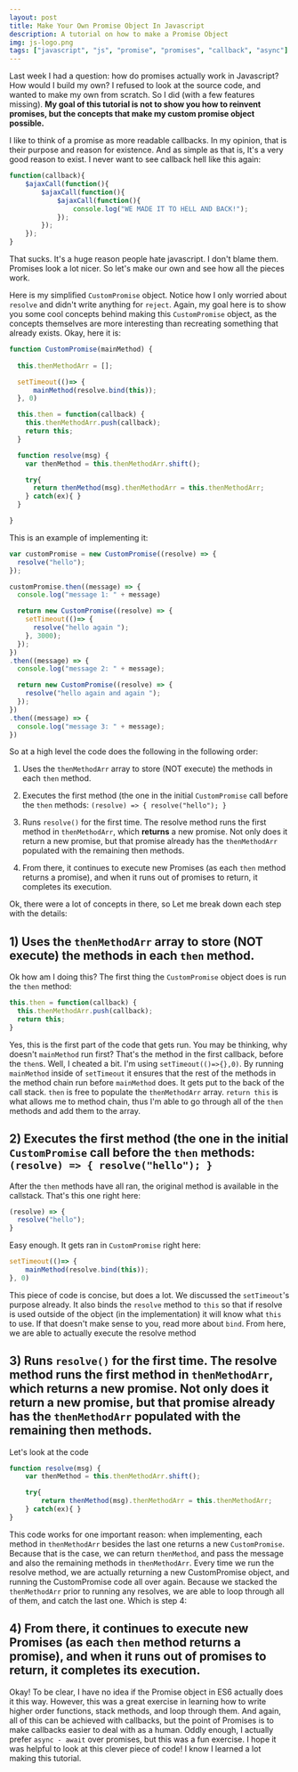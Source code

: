 ```yaml
---
layout: post
title: Make Your Own Promise Object In Javascript
description: A tutorial on how to make a Promise Object
img: js-logo.png
tags: ["javascript", "js", "promise", "promises", "callback", "async"]
--- 
```


Last week I had a question: how do promises actually work in Javascript? How would I build my own? I refused to look at the source code, and wanted to make my own from scratch. So I did (with a few features missing). **My goal of this tutorial is not to show you how to reinvent promises, but the concepts that make my custom promise object possible.** 

I like to think of a promise as more readable callbacks. In my opinion, that is their purpose and reason for existence. And as simple as that is, It's a very good reason to exist. I never want to see callback hell like this again:

```javascript
function(callback){
    $ajaxCall(function(){
        $ajaxCall(function(){
            $ajaxCall(function(){
                console.log("WE MADE IT TO HELL AND BACK!");
            });
        });
    });
}
```

That sucks. It's a huge reason people hate javascript. I don't blame them. Promises look a lot nicer. So let's make our own and see how all the pieces work. 

Here is my simplified `CustomPromise` object. Notice how I only worried about `resolve` and didn't write anything for `reject`. Again, my goal here is to show you some cool concepts behind making this `CustomPromise` object, as the concepts themselves are more interesting than recreating something that already exists. Okay, here it is:

```javascript
function CustomPromise(mainMethod) {
  
  this.thenMethodArr = [];

  setTimeout(()=> {
      mainMethod(resolve.bind(this));
  }, 0)

  this.then = function(callback) {
    this.thenMethodArr.push(callback);
    return this; 
  }

  function resolve(msg) {
    var thenMethod = this.thenMethodArr.shift();

    try{
      return thenMethod(msg).thenMethodArr = this.thenMethodArr;
    } catch(ex){ }
  }

}
```

This is an example of implementing it:

```javascript
var customPromise = new CustomPromise((resolve) => {
  resolve("hello");
});

customPromise.then((message) => {
  console.log("message 1: " + message)

  return new CustomPromise((resolve) => {
    setTimeout(()=> {
      resolve("hello again ");
    }, 3000);
  });
})
.then((message) => {
  console.log("message 2: " + message);

  return new CustomPromise((resolve) => {
    resolve("hello again and again ");
  });
})
.then((message) => {
  console.log("message 3: " + message);
})
```

So at a high level the code does the following in the following order:

1) Uses the `thenMethodArr` array to store (NOT execute) the methods in each `then` method. 

2) Executes the first method (the one in the initial `CustomPromise` call before the `then` methods: `(resolve) => { resolve("hello"); }`

3) Runs `resolve()` for the first time. The resolve method runs the first method in `thenMethodArr`, which **returns** a new promise. Not only does it return a new promise, but that promise already has the `thenMethodArr` populated with the remaining then methods. 

4) From there, it continues to execute new Promises (as each `then` method returns a promise), and when it runs out of promises to return, it completes its execution. 

Ok, there were a lot of concepts in there, so Let me break down each step with the details:

## 1) Uses the `thenMethodArr` array to store (NOT execute) the methods in each `then` method. 

Ok how am I doing this? The first thing the `CustomPromise` object does is run the `then` method:

```javascript
this.then = function(callback) {
  this.thenMethodArr.push(callback);
  return this; 
}
```
Yes, this is the first part of the code that gets run. You may be thinking, why doesn't `mainMethod` run first? That's the method in the first callback, before the `then`s. Well, I cheated a bit. I'm using `setTimeout(()=>{},0)`. By running `mainMethod` inside of `setTimeout` it ensures that the rest of the methods in the method chain run before `mainMethod` does. It gets put to the back of the call stack. `then` is free to populate the `thenMethodArr` array. `return this` is what allows me to method chain, thus I'm able to go through all of the `then` methods and add them to the array. 


## 2) Executes the first method (the one in the initial `CustomPromise` call before the `then` methods: `(resolve) => { resolve("hello"); }`

After the `then` methods have all ran, the original method is available in the callstack. That's this one right here:

```javascript
(resolve) => {
  resolve("hello");
}
```
Easy enough. It gets ran in `CustomPromise` right here:

```javascript
setTimeout(()=> {
    mainMethod(resolve.bind(this));
}, 0)
```

This piece of code is concise, but does a lot. We discussed the `setTimeout`'s purpose already. It also binds the `resolve` method to `this` so that if resolve is used outside of the object (in the implementation) it will know what `this` to use. If that doesn't make sense to you, read more about `bind`. From here, we are able to actually execute the resolve method


## 3) Runs `resolve()` for the first time. The resolve method runs the first method in `thenMethodArr`, which **returns** a new promise. Not only does it return a new promise, but that promise already has the `thenMethodArr` populated with the remaining then methods. 

Let's look at the code 

```javascript
function resolve(msg) {
    var thenMethod = this.thenMethodArr.shift();

    try{
        return thenMethod(msg).thenMethodArr = this.thenMethodArr;
    } catch(ex){ }
}
```
This code works for one important reason: when implementing, each method in `thenMethodArr` besides the last one returns a new `CustomPromise`. Because that is the case, we can return `thenMethod`, and pass the message and also the remaining methods in `thenMethodArr`. Every time we run the resolve method, we are actually returning a new CustomPromise object, and running the CustomPromise code all over again. Because we stacked the `thenMethodArr` prior to running any resolves, we are able to loop through all of them, and catch the last one. Which is step 4:

## 4) From there, it continues to execute new Promises (as each `then` method returns a promise), and when it runs out of promises to return, it completes its execution. 

Okay! To be clear, I have no idea if the Promise object in ES6 actually does it this way. However, this was a great exercise in learning how to write higher order functions, stack methods, and loop through them. And again, all of this can be achieved with callbacks, but the point of Promises is to make callbacks easier to deal with as a human. Oddly enough, I actually prefer `async - await` over promises, but this was a fun exercise. I hope it was helpful to look at this clever piece of code! I know I learned a lot making this tutorial. 